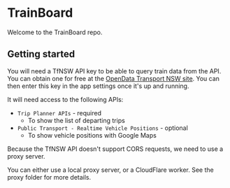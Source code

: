 # TrainBoard
Welcome to the TrainBoard repo.

## Getting started
You will need a TfNSW API key to be able to query train data from the API. You can obtain one for free at the [OpenData Transport NSW site](https://opendata.transport.nsw.gov.au/). You can then enter this key in the app settings once it's up and running.

It will need access to the following APIs:
* `Trip Planner APIs` - required
    * To show the list of departing trips
* `Public Transport - Realtime Vehicle Positions` - optional
    * To show vehicle positions with Google Maps

Because the TfNSW API doesn't support CORS requests, we need to use a proxy server.

You can either use a local proxy server, or a CloudFlare worker. See the proxy folder for more details.
